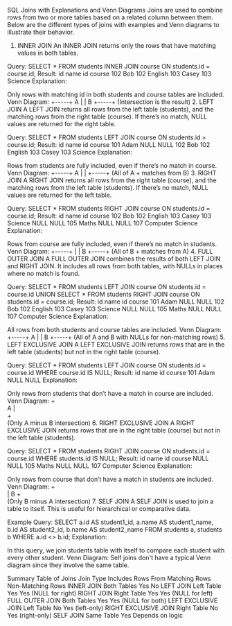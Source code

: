 SQL Joins with Explanations and Venn Diagrams
Joins are used to combine rows from two or more tables based on a related column between them. Below are the different types of joins with examples and Venn diagrams to illustrate their behavior.

1. INNER JOIN
An INNER JOIN returns only the rows that have matching values in both tables.

Query:
SELECT * 
FROM students 
INNER JOIN course 
ON students.id = course.id;
Result:
id	name	id	course
102	Bob	102	English
103	Casey	103	Science
Explanation:

Only rows with matching id in both students and course tables are included.
Venn Diagram:
       +-----+
   A   |     |   B
       +-----+
  (Intersection is the result)
2. LEFT JOIN
A LEFT JOIN returns all rows from the left table (students), and the matching rows from the right table (course). If there’s no match, NULL values are returned for the right table.

Query:
SELECT * 
FROM students 
LEFT JOIN course 
ON students.id = course.id;
Result:
id	name	id	course
101	Adam	NULL	NULL
102	Bob	102	English
103	Casey	103	Science
Explanation:

Rows from students are fully included, even if there’s no match in course.
Venn Diagram:
       +-----+
   A   |     |
       +-----+
       (All of A + matches from B)
3. RIGHT JOIN
A RIGHT JOIN returns all rows from the right table (course), and the matching rows from the left table (students). If there’s no match, NULL values are returned for the left table.

Query:
SELECT * 
FROM students 
RIGHT JOIN course 
ON students.id = course.id;
Result:
id	name	id	course
102	Bob	102	English
103	Casey	103	Science
NULL	NULL	105	Maths
NULL	NULL	107	Computer Science
Explanation:

Rows from course are fully included, even if there’s no match in students.
Venn Diagram:
       +-----+
         |     |   B
         +-----+
       (All of B + matches from A)
4. FULL OUTER JOIN
A FULL OUTER JOIN combines the results of both LEFT JOIN and RIGHT JOIN. It includes all rows from both tables, with NULLs in places where no match is found.

Query:
SELECT * 
FROM students 
LEFT JOIN course 
ON students.id = course.id
UNION 
SELECT * 
FROM students 
RIGHT JOIN course 
ON students.id = course.id;
Result:
id	name	id	course
101	Adam	NULL	NULL
102	Bob	102	English
103	Casey	103	Science
NULL	NULL	105	Maths
NULL	NULL	107	Computer Science
Explanation:

All rows from both students and course tables are included.
Venn Diagram:
       +-----+
   A   |     |   B
       +-----+
  (All of A and B with NULLs for non-matching rows)
5. LEFT EXCLUSIVE JOIN
A LEFT EXCLUSIVE JOIN returns rows that are in the left table (students) but not in the right table (course).

Query:
SELECT * 
FROM students 
LEFT JOIN course 
ON students.id = course.id
WHERE course.id IS NULL;
Result:
id	name	id	course
101	Adam	NULL	NULL
Explanation:

Only rows from students that don’t have a match in course are included.
Venn Diagram:
       +     
   A   |     
       +     
  (Only A minus B intersection)
6. RIGHT EXCLUSIVE JOIN
A RIGHT EXCLUSIVE JOIN returns rows that are in the right table (course) but not in the left table (students).

Query:
SELECT * 
FROM students 
RIGHT JOIN course 
ON students.id = course.id
WHERE students.id IS NULL;
Result:
id	name	id	course
NULL	NULL	105	Maths
NULL	NULL	107	Computer Science
Explanation:

Only rows from course that don’t have a match in students are included.
Venn Diagram:
       +     
         |   B
         +     
  (Only B minus A intersection)
7. SELF JOIN
A SELF JOIN is used to join a table to itself. This is useful for hierarchical or comparative data.

Example Query:
SELECT a.id AS student1_id, a.name AS student1_name, 
       b.id AS student2_id, b.name AS student2_name 
FROM students a, students b 
WHERE a.id <> b.id;
Explanation:

In this query, we join students table with itself to compare each student with every other student.
Venn Diagram:
Self joins don't have a typical Venn diagram since they involve the same table.

Summary Table of Joins
Join Type	Includes Rows From	Matching Rows	Non-Matching Rows
INNER JOIN	Both Tables	Yes	No
LEFT JOIN	Left Table	Yes	Yes (NULL for right)
RIGHT JOIN	Right Table	Yes	Yes (NULL for left)
FULL OUTER JOIN	Both Tables	Yes	Yes (NULL for both)
LEFT EXCLUSIVE JOIN	Left Table	No	Yes (left-only)
RIGHT EXCLUSIVE JOIN	Right Table	No	Yes (right-only)
SELF JOIN	Same Table	Yes	Depends on logic